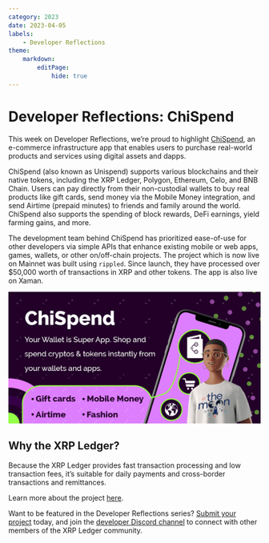```yaml
---
category: 2023
date: 2023-04-05
labels:
    - Developer Reflections
theme:
    markdown:
        editPage:
            hide: true
---
```

# Developer Reflections: ChiSpend

This week on Developer Reflections, we’re proud to highlight [ChiSpend](https://unispend.com/), an e-commerce infrastructure app that enables users to purchase real-world products and services using digital assets and dapps. 

<!-- BREAK -->

ChiSpend (also known as Unispend) supports various blockchains and their native tokens, including the XRP Ledger, Polygon, Ethereum, Celo, and BNB Chain. Users can pay directly from their non-custodial wallets to buy real products like gift cards, send money via the Mobile Money integration, and send Airtime (prepaid minutes) to friends and family around the world. ChiSpend also supports the spending of block rewards, DeFi earnings, yield farming gains, and more. 

The development team behind ChiSpend has prioritized ease-of-use for other developers via simple APIs that enhance existing mobile or web apps, games, wallets, or other on/off-chain projects. The project which is now live on Mainnet was built using `rippled`. Since launch, they have processed over $50,000 worth of transactions in XRP and other tokens. The app is also live on Xaman.

![Screenshot: ChiSpend](/blog/img/dev-reflections-chispend.png)

## Why the XRP Ledger?

Because the XRP Ledger provides fast transaction processing and low transaction fees, it’s suitable for daily payments and cross-border transactions and remittances. 

Learn more about the project [here](https://unispend.com/).

Want to be featured in the Developer Reflections series? [Submit your project](https://xrpl.org/contribute.html#xrpl-blog) today, and join the [developer Discord channel](https://discord.gg/sfX3ERAMjH) to connect with other members of the XRP Ledger community.

